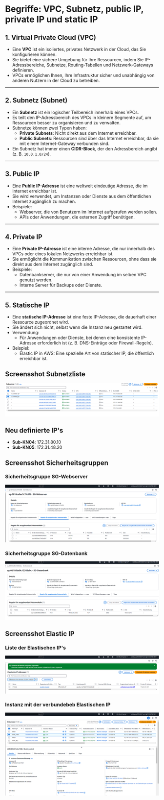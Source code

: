# Begriffe: VPC, Subnetz, public IP, private IP und static IP

## 1. Virtual Private Cloud (VPC)
- Eine **VPC** ist ein isoliertes, privates Netzwerk in der Cloud, das Sie konfigurieren können.
- Sie bietet eine sichere Umgebung für Ihre Ressourcen, indem Sie IP-Adressbereiche, Subnetze, Routing-Tabellen und Netzwerk-Gateways definieren.
- VPCs ermöglichen Ihnen, Ihre Infrastruktur sicher und unabhängig von anderen Nutzern in der Cloud zu betreiben.

---

## 2. Subnetz (Subnet)
- Ein **Subnetz** ist ein logischer Teilbereich innerhalb eines VPCs.
- Es teilt den IP-Adressbereich des VPCs in kleinere Segmente auf, um Ressourcen besser zu organisieren und zu verwalten.
- Subnetze können zwei Typen haben:
  - **Private Subnets**: Nicht direkt aus dem Internet erreichbar.
  - **Public Subnets**: Ressourcen sind über das Internet erreichbar, da sie mit einem Internet-Gateway verbunden sind.
- Ein Subnetz hat immer einen **CIDR-Block**, der den Adressbereich angibt (z. B. `10.0.1.0/24`).

---

## 3. Public IP
- Eine **Public IP-Adresse** ist eine weltweit eindeutige Adresse, die im Internet erreichbar ist.
- Sie wird verwendet, um Instanzen oder Dienste aus dem öffentlichen Internet zugänglich zu machen.
- Beispiele:
  - Webserver, die von Benutzern im Internet aufgerufen werden sollen.
  - APIs oder Anwendungen, die externen Zugriff benötigen.

---

## 4. Private IP
- Eine **Private IP-Adresse** ist eine interne Adresse, die nur innerhalb des VPCs oder eines lokalen Netzwerks erreichbar ist.
- Sie ermöglicht die Kommunikation zwischen Ressourcen, ohne dass sie direkt aus dem Internet zugänglich sind.
- Beispiele:
  - Datenbankserver, die nur von einer Anwendung im selben VPC genutzt werden.
  - Interne Server für Backups oder Dienste.

---

## 5. Statische IP
- Eine **statische IP-Adresse** ist eine feste IP-Adresse, die dauerhaft einer Ressource zugeordnet wird.
- Sie ändert sich nicht, selbst wenn die Instanz neu gestartet wird.
- Verwendung:
  - Für Anwendungen oder Dienste, bei denen eine konsistente IP-Adresse erforderlich ist (z. B. DNS-Einträge oder Firewall-Regeln).
- Beispiel:
  - Elastic IP in AWS: Eine spezielle Art von statischer IP, die öffentlich erreichbar ist.

## Screensshot Subnetzliste
![alt-text](sn.png)

## Neu definierte IP's
- **Sub-KN04**: 172.31.80.10
- **Sub-KN05**: 172.31.48.20

## Screensshot Sicherheitsgruppen
### Sicherheitsgruppe SG-Webserver
![alt-text](web.png)
### Sicherheitsgruppe SG-Datenbank
![alt-text](db.png)

## Screensshot Elastic IP
### Liste der Elastischen IP's
![alt-text](ipweb.png)
### Instanz mit der verbundebeb Elastischen IP
![alt-text](incweb.png)